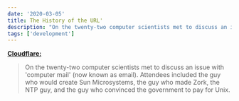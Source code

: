 ```yaml
---
date: '2020-03-05'
title: The History of the URL'
description: "On the twenty-two computer scientists met to discuss an issue with 'computer mail' (now known as email). Attendees included the guy who would create Sun Microsystems, the guy who made Zork, the NTP guy, and the guy who convinced the government to pay for Unix."
tags: ['development']
---
```


**[Cloudflare:](https://blog.cloudflare.com/the-history-of-the-url/)**

> On the twenty-two computer scientists met to discuss an issue with 'computer mail' (now known as email). Attendees included the guy who would create Sun Microsystems, the guy who made Zork, the NTP guy, and the guy who convinced the government to pay for Unix.<!-- excerpt -->
